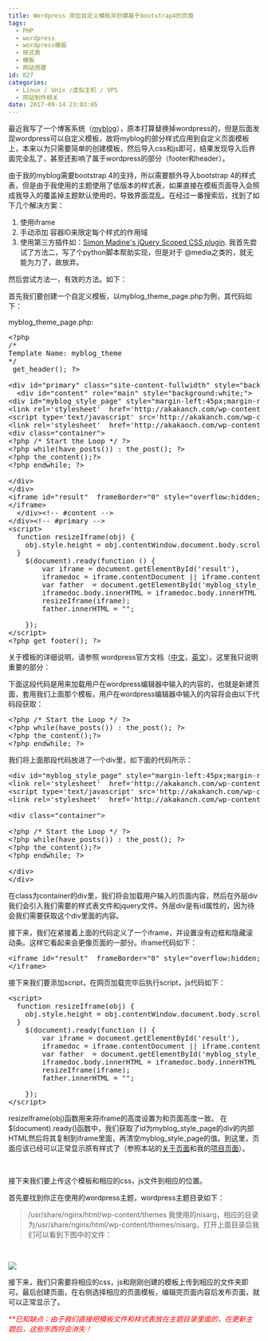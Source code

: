 ```yaml
---
title: Wordpress 添加自定义模板并创建基于bootstrap4的页面
tags:
  - PHP
  - wordpress
  - wordpress模板
  - 样式表
  - 模板
  - 网站搭建
id: 827
categories:
  - Linux / Unix /虚拟主机 / VPS
  - 网站制作相关
date: 2017-09-14 23:03:05
---
```


最近我写了一个博客系统（[myblog](https://github.com/ankanch/myblog)），原本打算替换掉wordpress的，但是后面发现wordpress可以自定义模板，故将myblog的部分样式应用到自定义页面模板上，本来以为只需要简单的创建模板，然后导入css和js即可，结果发现导入后界面完全乱了，甚至还影响了属于wordpress的部分（footer和header）。

由于我的myblog需要bootstrap 4的支持，所以需要额外导入bootstrap 4的样式表，但是由于我使用的主题使用了低版本的样式表，如果直接在模板页面导入会照成我导入的覆盖掉主题默认使用的，导致界面混乱。在经过一番搜索后，找到了如下几个解决方案：

1.  使用iframe
2.  手动添加 容器ID来限定每个样式的作用域
3.  使用第三方插件如：[Simon Madine's jQuery Scoped CSS plugin](https://github.com/thingsinjars/jQuery-Scoped-CSS-plugin).
我首先尝试了方法二，写了个python脚本帮助实现，但是对于 @media之类的，就无能为力了，故放弃。

然后尝试方法一，有效的方法。如下：

首先我们要创建一个自定义模板，以myblog_theme_page.php为例，其代码如下：

myblog_theme_page.php:
<pre class="lang:php decode:true">&lt;?php
/*
Template Name: myblog_theme
*/
 get_header(); ?&gt;

&lt;div id="primary" class="site-content-fullwidth" style="background:white;"&gt;
  &lt;div id="content" role="main" style="background:white;"&gt;
&lt;div id="myblog_style_page" style="margin-left:45px;margin-right:45px;"&gt;
&lt;link rel='stylesheet'  href='http://akakanch.com/wp-content/themes/nisarg/css/bootstrap4alpha.css' type='text/css' /&gt;
&lt;script type='text/javascript' src='http://akakanch.com/wp-content/themes/nisarg/js/jquery-3.2.1.min.js'&gt;&lt;/script&gt;
&lt;link rel='stylesheet'  href='http://akakanch.com/wp-content/themes/nisarg/css/xstyle.css' type='text/css' /&gt;
&lt;div class="container"&gt;
&lt;?php /* Start the Loop */ ?&gt;
&lt;?php while(have_posts()) : the_post(); ?&gt;
&lt;?php the_content();?&gt;
&lt;?php endwhile; ?&gt;

&lt;/div&gt;
&lt;/div&gt;
&lt;iframe id="result"  frameBorder="0" style="overflow:hidden;"&gt;
&lt;/iframe&gt;
  &lt;/div&gt;&lt;!-- #content --&gt;
&lt;/div&gt;&lt;!-- #primary --&gt;
&lt;script&gt;
  function resizeIframe(obj) {
    obj.style.height = obj.contentWindow.document.body.scrollHeight + 'px';
  }
    $(document).ready(function () {
		var iframe = document.getElementById('result'),
        iframedoc = iframe.contentDocument || iframe.contentWindow.document;
        var father  = document.getElementById('myblog_style_page');
        iframedoc.body.innerHTML = iframedoc.body.innerHTML + father.innerHTML ;
        resizeIframe(iframe);
		father.innerHTML = "";

    });
&lt;/script&gt;
&lt;?php get_footer(); ?&gt;</pre>
关于模板的详细说明，请参照 wordpress官方文档（[中文](https://codex.wordpress.org/zh-cn:页面)，[英文](https://developer.wordpress.org/themes/template-files-section/page-template-files/)）。这里我只说明重要的部分：

下面这段代码是用来加载用户在wordpress编辑器中输入的内容的，也就是新建页面，套用我们上面那个模板，用户在wordpress编辑器中输入的内容将会由以下代码段获取：
<pre class="lang:php decode:true ">&lt;?php /* Start the Loop */ ?&gt;
&lt;?php while(have_posts()) : the_post(); ?&gt;
&lt;?php the_content();?&gt;
&lt;?php endwhile; ?&gt;</pre>
我们将上面那段代码放进了一个div里，如下面的代码所示：
<pre class="lang:php decode:true">&lt;div id="myblog_style_page" style="margin-left:45px;margin-right:45px;"&gt;
&lt;link rel='stylesheet'  href='http://akakanch.com/wp-content/themes/nisarg/css/bootstrap4alpha.css' type='text/css' /&gt;
&lt;script type='text/javascript' src='http://akakanch.com/wp-content/themes/nisarg/js/jquery-3.2.1.min.js'&gt;&lt;/script&gt;
&lt;link rel='stylesheet'  href='http://akakanch.com/wp-content/themes/nisarg/css/xstyle.css' type='text/css' /&gt;

&lt;div class="container"&gt;

&lt;?php /* Start the Loop */ ?&gt;
&lt;?php while(have_posts()) : the_post(); ?&gt;
&lt;?php the_content();?&gt;
&lt;?php endwhile; ?&gt;

&lt;/div&gt;
&lt;/div&gt;</pre>
在class为container的div里，我们将会加载用户输入的页面内容，然后在外层div我们会引入我们需要的样式表文件和jquery文件。外层div是有id属性的，因为待会我们需要获取这个div里面的内容。

接下来，我们在紧接着上面的代码定义了一个iframe，并设置没有边框和隐藏滚动条。这样它看起来会更像页面的一部分。iframe代码如下：
<pre class="lang:php decode:true ">&lt;iframe id="result"  frameBorder="0" style="overflow:hidden;"&gt;
&lt;/iframe&gt;</pre>
接下来我们要添加script，在网页加载完毕后执行script，js代码如下：
<pre class="lang:js decode:true">&lt;script&gt;
  function resizeIframe(obj) {
    obj.style.height = obj.contentWindow.document.body.scrollHeight + 'px';
  }
    $(document).ready(function () {
		var iframe = document.getElementById('result'),
        iframedoc = iframe.contentDocument || iframe.contentWindow.document;
        var father  = document.getElementById('myblog_style_page');
        iframedoc.body.innerHTML = iframedoc.body.innerHTML + father.innerHTML ;
        resizeIframe(iframe);
		father.innerHTML = "";

    });
&lt;/script&gt;</pre>
resizeIframe(obj)函数用来将iframe的高度设置为和页面高度一致。 在$(document).ready()函数中，我们获取了id为myblog_style_page的div的内部HTML然后将其复制到iframe里面，再清空myblog_style_page的值。到这里，页面应该已经可以正常显示原有样式了（参照本站的[关于页面](http://akakanch.com/about/)和我的[项目页面](http://akakanch.com/myprojects/)）。

&nbsp;

接下来我们要上传这个模板和相应的css，js文件到相应的位置。

首先要找到你正在使用的wordpress主题，wordpress主题目录如下：
> /usr/share/nginx/html/wp-content/themes
我使用的nisarg，相应的目录为/usr/share/nginx/html/wp-content/themes/nisarg，打开上面目录后我们可以看到下图中的文件：

&nbsp;

[![](http://akakanch.com/wp-content/uploads/2017/09/addasdasda-300x160.png)](http://akakanch.com/wp-content/uploads/2017/09/addasdasda.png)

接下来，我们只需要将相应的css，js和刚刚创建的模板上传到相应的文件夹即可。最后创建页面，在右侧选择相应的页面模板，编辑完页面内容后发布页面，就可以正常显示了。

<span style="color: #ff0000;">_**已知缺点：由于我们直接把模板文件和样式表放在主题目录里面的，在更新主题后，这些东西将会消失！_</span>